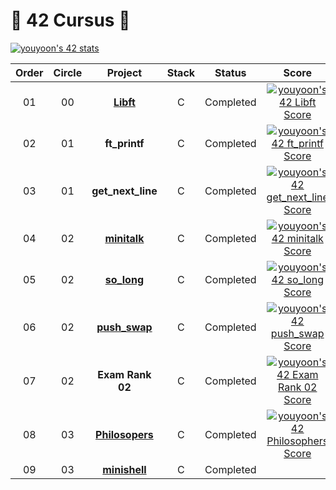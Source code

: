 # 🐳 42 Cursus 🐳

[![youyoon's 42 stats](https://badge42.vercel.app/api/v2/cll89xk86006408lbm7omzjhz/stats?cursusId=21&coalitionId=88)](https://github.com/JaeSeoKim/badge42)

|Order|Circle|Project|Stack|Status|Score|
|:---:|:---:|:---:|:---:|:---:|:---:|
|01|00|[**Libft**](https://github.com/YounginYoon/42seoul/tree/master/libft)|C|Completed|[![youyoon's 42 Libft Score](https://badge42.vercel.app/api/v2/cll89xk86006408lbm7omzjhz/project/2873991)](https://github.com/JaeSeoKim/badge42)|
|02|01|**ft_printf**|C|Completed|[![youyoon's 42 ft_printf Score](https://badge42.vercel.app/api/v2/cll89xk86006408lbm7omzjhz/project/2923254)](https://github.com/JaeSeoKim/badge42)|
|03|01|**get_next_line**|C|Completed|[![youyoon's 42 get_next_line Score](https://badge42.vercel.app/api/v2/cll89xk86006408lbm7omzjhz/project/2965975)](https://github.com/JaeSeoKim/badge42)|
|04|02|[**minitalk**](https://github.com/YounginYoon/42seoul/tree/master/minitalk)|C|Completed|[![youyoon's 42 minitalk Score](https://badge42.vercel.app/api/v2/cll89xk86006408lbm7omzjhz/project/3104084)](https://github.com/JaeSeoKim/badge42)|
|05|02|[**so_long**](https://github.com/YounginYoon/42seoul/tree/master/so_long)|C|Completed|[![youyoon's 42 so_long Score](https://badge42.vercel.app/api/v2/cll89xk86006408lbm7omzjhz/project/3132034)](https://github.com/JaeSeoKim/badge42)|
|06|02|[**push_swap**](https://github.com/YounginYoon/42seoul/tree/master/push_swap)|C|Completed|[![youyoon's 42 push_swap Score](https://badge42.vercel.app/api/v2/cll89xk86006408lbm7omzjhz/project/3132006)](https://github.com/JaeSeoKim/badge42)|
|07|02|**Exam Rank 02**|C|Completed|[![youyoon's 42 Exam Rank 02 Score](https://badge42.vercel.app/api/v2/cll89xk86006408lbm7omzjhz/project/3183954)](https://github.com/JaeSeoKim/badge42)|
|08|03|[**Philosopers**](https://github.com/YounginYoon/42seoul/tree/master/Philosophers)|C|Completed|[![youyoon's 42 Philosophers Score](https://badge42.vercel.app/api/v2/cll89xk86006408lbm7omzjhz/project/3222062)](https://github.com/JaeSeoKim/badge42)|
|09|03|[**minishell**](https://github.com/YounginYoon/minishell)|C|Completed|
